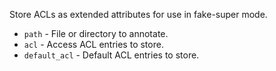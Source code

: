 Store ACLs as extended attributes for use in fake-super mode.

* `path` - File or directory to annotate.
* `acl` - Access ACL entries to store.
* `default_acl` - Default ACL entries to store.
